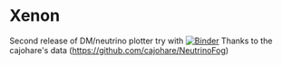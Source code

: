 # Xenon
Second release of DM/neutrino plotter
try with 
[![Binder](https://mybinder.org/badge_logo.svg)](https://mybinder.org/v2/gh/odadoun/DarkPlotter/HEAD?labpath=https%3A%2F%2Fgithub.com%2Fodadoun%2FDarkPlotter%2Fblob%2Fmain%2FNewContours.ipynb)
Thanks to the cajohare's data (https://github.com/cajohare/NeutrinoFog)

